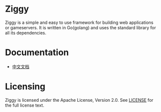 # Ziggy
Ziggy is a simple and easy to use framework for building web applications or gameservers. It is written in Go(golang) and uses the standard library for all its dependencies.
# Documentation
+ [中文文档](https://github.com/HudsonAaron/Ziggy/blob/main/README_ZH.md)
# Licensing
Ziggy is licensed under the Apache License, Version 2.0. See [LICENSE](https://github.com/HudsonAaron/Ziggy?tab=Apache-2.0-1-ov-file) for the full license text.
